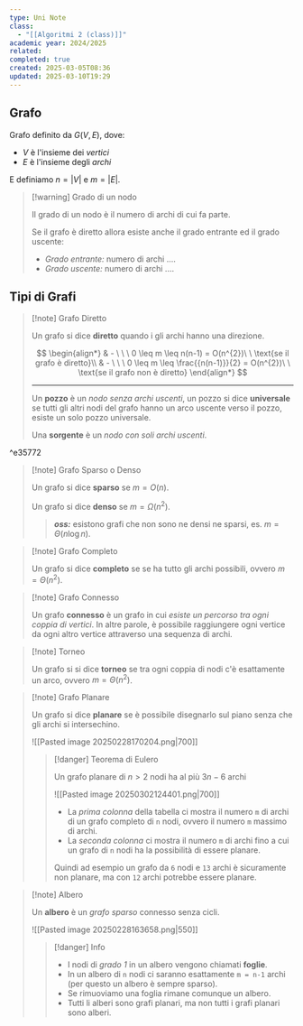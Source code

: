 ```yaml
---
type: Uni Note
class:
  - "[[Algoritmi 2 (class)]]"
academic year: 2024/2025
related: 
completed: true
created: 2025-03-05T08:36
updated: 2025-03-10T19:29
---
```

## Grafo

Grafo definito da $G(V,E)$, dove:
- $V$ è l'insieme dei *vertici*
- $E$ è l'insieme degli *archi*

E definiamo $n = |V|$ e $m = |E|$.

>[!warning] Grado di un nodo
>
>Il grado di un nodo è il numero di archi di cui fa parte.
>
>Se il grafo è diretto allora esiste anche il grado entrante ed il grado uscente:
>- *Grado entrante:* numero di archi ....
>- *Grado uscente:* numero di archi ....

## Tipi di Grafi

>[!note] Grafo Diretto
>
>Un grafo si dice **diretto** quando i gli archi hanno una direzione.
>
>$$
>\begin{align*}
>& - \ \ \ 0 \leq m \leq n(n-1) = O(n^{2})\ \ \text{se il grafo è diretto}\\
>& - \ \ \ 0 \leq m \leq \frac{{n(n-1)}}{2} = O(n^{2})\ \ \text{se il grafo non è diretto}
>\end{align*}
>$$
>
>---
>
>Un **pozzo** è un *nodo senza archi uscenti*, un pozzo si dice **universale** se tutti gli altri nodi del grafo hanno un arco uscente verso il pozzo, esiste un solo pozzo universale.
>
>Una **sorgente** è un *nodo con soli archi uscenti*.

^e35772

>[!note] Grafo Sparso o Denso
>
>Un grafo si dice **sparso** se $m = O(n)$.
>
>Un grafo si dice **denso** se $m = \Omega(n^{2})$.
>
>>***oss:*** esistono grafi che non sono ne densi ne sparsi, es. $m = \Theta(n \log n)$.

>[!note] Grafo Completo
>
>Un grafo si dice **completo** se se ha tutto gli archi possibili, ovvero $m = \Theta(n^{2})$.

>[!note] Grafo Connesso
>
>Un grafo **connesso** è un grafo in cui *esiste un percorso tra ogni coppia di vertici*. In altre parole, è possibile raggiungere ogni vertice da ogni altro vertice attraverso una sequenza di archi.

>[!note] Torneo
>
>Un grafo si si dice **torneo** se tra ogni coppia di nodi c'è esattamente un arco, ovvero $m = \Theta(n^{2})$.

>[!note] Grafo Planare
>
>Un grafo si dice **planare** se è possibile disegnarlo sul piano senza che gli archi si intersechino.
>
>![[Pasted image 20250228170204.png|700]]
>
>>[!danger] Teorema di Eulero
>>
>>Un grafo planare di $n>2$ nodi ha al più $3n−6$ archi
>>
>>![[Pasted image 20250302124401.png|700]]
>>
>>- La *prima colonna* della tabella ci mostra il numero `m` di archi di un grafo completo di `n` nodi, ovvero il numero `m` massimo di archi.
>>- La *seconda colonna* ci mostra il numero `m` di archi fino a cui un grafo di `n` nodi ha la possibilità di essere planare.
>>
>>Quindi ad esempio un grafo da `6` nodi e `13` archi è sicuramente non planare, ma con `12` archi potrebbe essere planare.

>[!note] Albero
>
>Un **albero** è un *grafo sparso* connesso senza cicli.
>
>![[Pasted image 20250228163658.png|550]]
>
>>[!danger] Info
>> 
>>- I nodi di *grado 1* in un albero vengono chiamati **foglie**.  
>>- In un albero di `n` nodi ci saranno esattamente `m = n-1` archi (per questo un albero è sempre sparso).
>>- Se rimuoviamo una foglia rimane comunque un albero.
>>- Tutti li alberi sono grafi planari, ma non tutti i grafi planari sono alberi.
